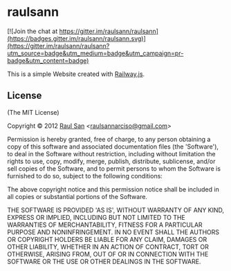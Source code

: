 raulsann
========

[![Join the chat at https://gitter.im/raulsann/raulsann](https://badges.gitter.im/raulsann/raulsann.svg)](https://gitter.im/raulsann/raulsann?utm_source=badge&utm_medium=badge&utm_campaign=pr-badge&utm_content=badge)


This is a simple Website created with [Railway.js](http://railwayjs.com/).


## License

(The MIT License)

Copyright &copy; 2012 [Raul San](http://twitter.com/raulsann) &lt;raulsannarciso@gmail.com&gt;

Permission is hereby granted, free of charge, to any person obtaining a copy of this software and associated documentation files (the 'Software'), to deal in the Software without restriction, including without limitation the rights to use, copy, modify, merge, publish, distribute, sublicense, and/or sell copies of the Software, and to permit persons to whom the Software is furnished to do so, subject to the following conditions:

The above copyright notice and this permission notice shall be included in all copies or substantial portions of the Software.

THE SOFTWARE IS PROVIDED 'AS IS', WITHOUT WARRANTY OF ANY KIND, EXPRESS OR IMPLIED, INCLUDING BUT NOT LIMITED TO THE WARRANTIES OF MERCHANTABILITY, FITNESS FOR A PARTICULAR PURPOSE AND NONINFRINGEMENT. IN NO EVENT SHALL THE AUTHORS OR COPYRIGHT HOLDERS BE LIABLE FOR ANY CLAIM, DAMAGES OR OTHER LIABILITY, WHETHER IN AN ACTION OF CONTRACT, TORT OR OTHERWISE, ARISING FROM, OUT OF OR IN CONNECTION WITH THE SOFTWARE OR THE USE OR OTHER DEALINGS IN THE SOFTWARE.